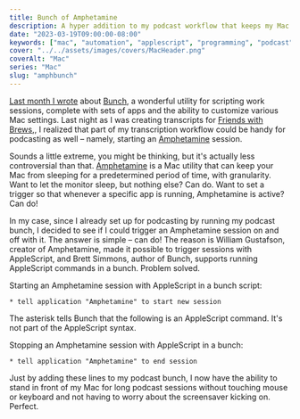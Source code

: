 ```yaml
---
title: Bunch of Amphetamine
description: A hyper addition to my podcast workflow that keeps my Mac awake at all times.
date: "2023-03-19T09:00:00-08:00"
keywords: ["mac", "automation", "applescript", "programming", "podcast", "apps"]
cover: "../../assets/images/covers/MacHeader.png"
coverAlt: "Mac"
series: "Mac"
slug: "amphbunch"
---
```


[Last month I wrote](https://scottwillsey.com/bunch/) about [Bunch](https://bunchapp.co), a wonderful utility for scripting work sessions, complete with sets of apps and the ability to customize various Mac settings. Last night as I was creating transcripts for [Friends with Brews,](https://friendswithbrews.com), I realized that part of my transcription workflow could be handy for podcasting as well – namely, starting an [Amphetamine](https://apps.apple.com/us/app/amphetamine/id937984704?mt=12) session.

Sounds a little extreme, you might be thinking, but it's actually less controversial than that. [Amphetamine](https://apps.apple.com/us/app/amphetamine/id937984704?mt=12) is a Mac utility that can keep your Mac from sleeping for a predetermined period of time, with granularity. Want to let the monitor sleep, but nothing else? Can do. Want to set a trigger so that whenever a specific app is running, Amphetamine is active? Can do!

In my case, since I already set up for podcasting by running my podcast bunch, I decided to see if I could trigger an Amphetamine session on and off with it. The answer is simple – can do! The reason is William Gustafson, creator of Amphetamine, made it possible to trigger sessions with AppleScript, and Brett Simmons, author of Bunch, supports running AppleScript commands in a bunch. Problem solved.

Starting an Amphetamine session with AppleScript in a bunch script:

```applescript
* tell application "Amphetamine" to start new session
```

The asterisk tells Bunch that the following is an AppleScript command. It's not part of the AppleScript syntax.

Stopping an Amphetamine session with AppleScript in a bunch:

```applescript
* tell application "Amphetamine" to end session
```

Just by adding these lines to my podcast bunch, I now have the ability to stand in front of my Mac for long podcast sessions without touching mouse or keyboard and not having to worry about the screensaver kicking on. Perfect.
